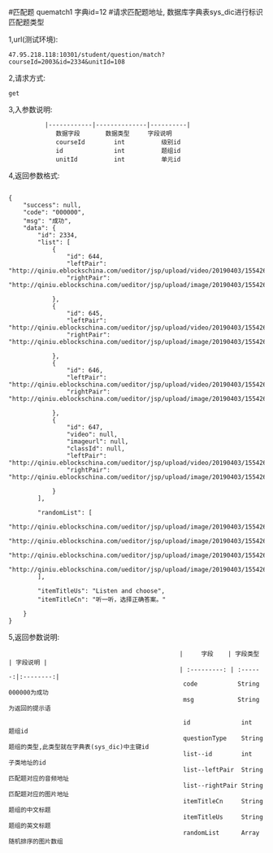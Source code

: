 #匹配题  quematch1 字典id=12 
#请求匹配题地址, 数据库字典表sys_dic进行标识匹配题类型

1,url(测试环境): 

    47.95.218.118:10301/student/question/match?courseId=2003&id=2334&unitId=108
    
2,请求方式: 

    get
    
3,入参数说明:

              |------------|--------------|----------|
                 数据字段       数据类型     字段说明
                 courseId        int          级别id
                 id              int          题组id
                 unitId          int          单元id
4,返回参数格式:

```

{
    "success": null,
    "code": "000000",
    "msg": "成功",
    "data": {
        "id": 2334,
        "list": [
            {
                "id": 644,
                "leftPair": "http://qiniu.eblockschina.com/ueditor/jsp/upload/video/20190403/1554260230472054704.mp3",
                "rightPair": "http://qiniu.eblockschina.com/ueditor/jsp/upload/image/20190403/1554260348631072693.jpg"
               
            },
            {
                "id": 645,
                "leftPair": "http://qiniu.eblockschina.com/ueditor/jsp/upload/video/20190403/1554260253404000247.mp3",
                "rightPair": "http://qiniu.eblockschina.com/ueditor/jsp/upload/image/20190403/1554260335497019677.png"
               
            },
            {
                "id": 646,
                "leftPair": "http://qiniu.eblockschina.com/ueditor/jsp/upload/video/20190403/1554260262637096935.mp3",
                "rightPair": "http://qiniu.eblockschina.com/ueditor/jsp/upload/image/20190403/1554260330776079702.png"
               
            },
            {
                "id": 647,
                "video": null,
                "imageurl": null,
                "classId": null,
                "leftPair": "http://qiniu.eblockschina.com/ueditor/jsp/upload/video/20190403/1554260273389080348.wav",
                "rightPair": "http://qiniu.eblockschina.com/ueditor/jsp/upload/image/20190403/1554260326246072365.png"
              
            }
        ],
       
        "randomList": [
            "http://qiniu.eblockschina.com/ueditor/jsp/upload/image/20190403/1554260335497019677.png",
            "http://qiniu.eblockschina.com/ueditor/jsp/upload/image/20190403/1554260330776079702.png",
            "http://qiniu.eblockschina.com/ueditor/jsp/upload/image/20190403/1554260326246072365.png",
            "http://qiniu.eblockschina.com/ueditor/jsp/upload/image/20190403/1554260348631072693.jpg"
        ],
        
        "itemTitleUs": "Listen and choose",
        "itemTitleCn": "听一听，选择正确答案。"
       
    }
}
```

5,返回参数说明:

                                                   |     字段    | 字段类型 | 字段说明 |
                                                   | :---------: | :------:|:--------:|
                                                    code           String     000000为成功
                                                    msg            String     为返回的提示语
                                                    
                                                    id              int          题组id
                                                    questionType    String       题组的类型,此类型就在字典表(sys_dic)中主键id
                                                    list--id        int          子类地址的id
                                                    list--leftPair  String       匹配题对应的音频地址
                                                    list--rightPair String       匹配题对应的图片地址
                                                    itemTitleCn     String       题组的中文标题
                                                    itemTitleUs     String       题组的英文标题
                                                    randomList      Array        随机排序的图片数组
